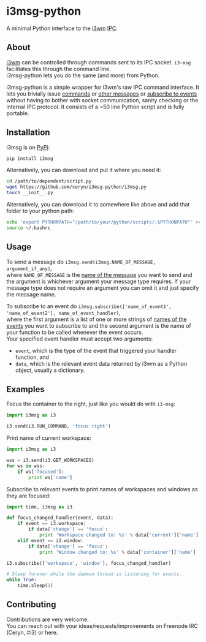i3msg-python
===
A minimal Python interface to the [i3wm](https://i3wm.org/) [IPC](https://i3wm.org/docs/ipc.html).

About
---
[i3wm](https://i3wm.org/) can be controlled through commands sent to its IPC socket. `i3-msg` facilitates this through the command line.  
i3msg-python lets you do the same (and more) from Python.

i3msg-python is a simple wrapper for i3wm's raw IPC command interface. It lets you trivially issue [commands](https://i3wm.org/docs/userguide.html#_list_of_commands) or [other messages](https://i3wm.org/docs/ipc.html#_sending_messages_to_i3) or [subscribe to events](https://i3wm.org/docs/ipc.html#_events) without having to bother with socket communication, sanity checking or the internal IPC protocol. It consists of a ~50 line Python script and is fully portable.

Installation
---
i3msg is on [PyPi](https://pypi.python.org/pypi/i3msg):
```Bash
pip install i3msg
```

Alternatively, you can download and put it where you need it:
```Bash
cd /path/to/dependent/script.py
wget https://github.com/ceryn/i3msg-python/i3msg.py
touch __init__.py
```

Alternatively, you can download it to somewhere like above and add that folder to your python path:
```Bash
echo 'export PYTHONPATH="/path/to/your/python/scripts/:$PYTHONPATH"' >> ~/.bashrc
source ~/.bashrc
```

Usage
---
To send a message do `i3msg.send(i3msg.NAME_OF_MESSAGE, argument_if_any)`,  
where `NAME_OF_MESSAGE` is the [name of the message](https://i3wm.org/docs/ipc.html#_sending_messages_to_i3) you want to send and the argument is whichever argument your message type requires. If your message type does not require an argument you can omit it and just specify the message name.

To subscribe to an event do `i3msg.subscribe(['name_of_event1', 'name_of_event2'], name_of_event_handler)`,  
where the first argument is a list of one or more strings of [names of the events](https://i3wm.org/docs/ipc.html#_available_events) you want to subscribe to and the second argument is the name of your function to be called whenever the event occurs.  
Your specified event handler must accept two arguments:
* `event`, which is the type of the event that triggered your handler function, and 
* `data`, which is the relevant event data returned by i3wm as a Python object, usually a dictionary.

Examples
---
Focus the container to the right, just like you would do with `i3-msg`:
```Python
import i3msg as i3

i3.send(i3.RUN_COMMAND, 'focus right')
```

Print name of current workspace:
```Python
import i3msg as i3

wss = i3.send(i3.GET_WORKSPACES)
for ws in wss:
    if ws['focused']:
        print ws['name']
```

Subscribe to relevant events to print names of workspaces and windows as they are focused:
```Python
import time, i3msg as i3

def focus_changed_handler(event, data):
    if event == i3.workspace:
        if data['change'] == 'focus':
            print 'Workspace changed to: %s' % data['current']['name']
    elif event == i3.window:
        if data['change'] == 'focus':
            print 'Window changed to: %s' % data['container']['name']

i3.subscribe(['workspace', 'window'], focus_changed_handler)

# Sleep forever while the daemon thread is listening for events.
while True:
    time.sleep(1)
```

Contributing
---
Contributions are very welcome.  
You can reach out with your ideas/requests/improvements on Freenode IRC (Ceryn, #i3) or here.

